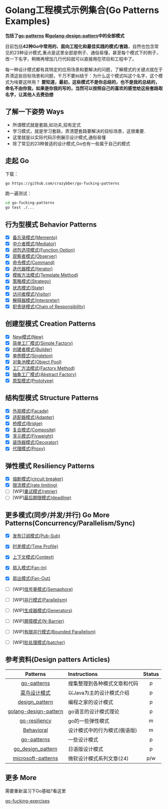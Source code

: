 # Golang工程模式示例集合(Go Patterns Examples)

**包括了[go-patterns](https://github.com/tmrts/go-patterns) 和[golang-design-pattern](https://github.com/senghoo/golang-design-pattern)中的全部模式**

目前包括**42种Go中常用的、面向工程化和最佳实践的模式/套路**，自然也包含常见的23种设计模式,重点是这里全部是例子、通俗易懂，甚至每个模式下的例子，改一下名字，稍微再增加几行代码就可以直接用在项目和工程中了。

每一种设计模式都有其特定的应用场景和要解决的问题，了解模式的关键点就在于弄清这些目标场景和问题，千万不要纠结于：为什么这个模式叫这个名字，这个模式为啥要这样用？ **要知道，最初，这些模式不是你总结的，也不是我的总结的，命名不由你我，如果是你我的写的，当然可以按照自己的喜欢的感觉给这些套路取名字，让其他人去费劲想**

## 了解一下姿势 Ways

+ 所谓模式就是套路,如功夫,招有定式
+ 学习模式，就是学习套路，弄清楚套路要解决的目标场景，这很重要.
+ 这里就是以实际代码示例展示设计模式,通俗易懂
+ 除了常见的23种普适的设计模式,Go也有一些属于自己的模式

## 走起 Go

下载：

```bash
go https://github.com/crazybber/go-fucking-patterns
```

跑一遍测试：

```bash
cd go-fucking-patterns
go test ./...
```

## 行为型模式 Behavior Patterns

+ [x] [备忘录模式(Memento)](./behavior/09_memento)
+ [x] [中介者模式(Mediator)](./behavior/01_mediator)
+ [x] [闭包选项模式(Function Option)](./behavior/02_option)
+ [x] [观察者模式(Observer)](./behavior/03_observer)
+ [x] [命令模式(Command)](./behavior/11_command)
+ [x] [迭代器模式(Iterator)](./behavior/04_iterator)
+ [x] [模板方法模式(Template Method)](./behavior/05_template_method)
+ [x] [策略模式(Strategy)](./behavior/12_strategy)
+ [x] [状态模式(State)](./behavior/behavior16_state)
+ [x] [访问者模式(Visitor)](./behavior/07_visitor)
+ [x] [解释器模式(Interpreter)](./behavior/08_interpreter)
+ [x] [职责链模式(Chain of Responsibility)](./behavior/06_chain_of_responsibility)

## 创建型模式 Creation Patterns

+ [x] [New模式(New)](./creation/01_new)
+ [x] [简单工厂模式(Simple Factory)](./creation/02_simple_factory)
+ [x] [创建者模式(Builder)](./creation/03_builder)
+ [x] [单例模式(Singleton)](./creation/06_singleton)
+ [x] [对象池模式(Object Pool)](./creation/04_object_pool)
+ [x] [工厂方法模式(Factory Method)](./creation/05_factory_method)
+ [x] [抽象工厂模式(Abstract Factory)](./creation/08_abstract_factory)
+ [x] [原型模式(Prototype)](./creation/07_prototype)

## 结构型模式 Structure Patterns

+ [x] [外观模式(Facade)](./structure/01_facade)
+ [x] [适配器模式(Adapter)](./structure/02_adapter)
+ [x] [桥模式(Bridge)](./structure/03_bridge)
+ [x] [复合模式(Composite)](./structure/05_composite)
+ [x] [享元模式(Flyweight)](./structure/04_flyweight)
+ [x] [装饰器模式(Decorator)](./structure/06_decorator)
+ [x] [代理模式(Proxy)](./structure/07_proxy)

## 弹性模式 Resiliency Patterns

+ [x] [熔断模式(circuit breaker)](./resiliency/06_circuit_breaker)
+ [x] [限流模式(rate limiting)](./resiliency/07_rate_limiting)
+ [ ] [WIP][重试模式(retrier)](./resiliency/15_retrier)
+ [ ] [WIP][最后期限模式(deadline)](./resiliency/14_deadline)

## 更多模式(同步/并发/并行) Go More Patterns(Concurrency/Parallelism/Sync)

+ [x] [发布订阅模式(Pub-Sub)](./gomore/01_messages)
+ [x] [时差模式(Time Profile)](./gomore/02_profiles)
+ [x] [上下文模式(Context)](./gomore/03_context)
+ [x] [扇入模式(Fan-In)](./gomore/04_fan_in)
+ [x] [扇出模式(Fan-Out)](./gomore/05_fan_out)
+ [ ] [WIP][信号量模式(Semaphore)](./gomore/08_semaphore)
+ [ ] [WIP][并行模式(Parallelism)](./gomore/09_parallelism)
+ [ ] [WIP][生成器模式(Generators)](./gomore/10_generators)
+ [ ] [WIP][屏障模式(N-Barrier)](./gomore/11_n_barrier)
+ [ ] [WIP][有限并行模式(Bounded Parallelism)](./gomore/12_bounded_parallelism)
+ [ ] [WIP][批处理模式(batcher)](./gomore/13_batcher)



## 参考资料(Design patters Articles)

| Patterns | Instructions | Status |
|:-------:|:----------- |:------:|
| [go-patterns](https://github.com/crazybber/go-patterns)|搜集整理到各种模式文章和代码|p|
| [菜鸟设计模式](https://www.runoob.com/design-pattern/design-pattern-tutorial.html)|以Java为主的设计模式介绍|p|
| [design_pattern](http://c.biancheng.net/design_pattern)|编程之家的设计模式|p|
| [golang-design-pattern](https://github.com/senghoo/golang-design-pattern)|go语言的设计模式理论|p|
| [go-resiliency](https://github.com/eapache/go-resiliency)|go的一些弹性模式 |m|
| [Behavioral](https://github.com/AlexanderGrom/go-patterns/tree/master/Behavioral)|设计模式中的行为模式(俄语版)|m|
| [go-patterns](https://github.com/sevenelevenlee/go-patterns)|一些设计模式 |p|
| [go_design_pattern](https://github.com/monochromegane/go_design_pattern)|日语版设计模式|p|
| [microsoft-patterns](https://docs.microsoft.com/en-us/previous-versions/msp-n-p/dn600223(v=pandp.10))|微软设计模式系列文章(24)|p/w|

## 更多 More

需要重新温习下Go基础?看这里

[go-fucking-exercises](https://github.com/crazybber/go-fucking-exercise)
